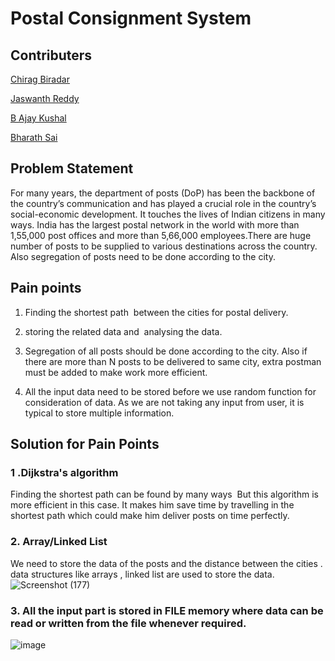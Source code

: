 # Postal Consignment System

## Contributers
[Chirag Biradar](https://github.com/chiragbiradar)

[Jaswanth Reddy](https://github.com/jaswanth2003)

[B Ajay Kushal](https://github.com/ajaykushal4)

[Bharath Sai](https://github.com/chiragbiradar)


## Problem Statement
For many years, the department of posts (DoP) has been the backbone of the  country’s communication and has played a crucial role in the country’s social-economic development. It touches the lives of Indian citizens in many ways. India  has the largest postal network in the world
with more than 1,55,000 post offices and more than 5,66,000 employees.There are huge number of posts to be supplied to various destinations across the country. Also segregation of posts need to be done according to the city.

## Pain points
1. Finding the shortest path  between the cities for postal delivery.
2. storing the related data and  analysing the data.

3. Segregation of all posts should be done according to the city. Also if there are more than N posts to be delivered to same city, extra postman must be added to make      work more efficient.
4. All the input data need to be stored before we use random function for consideration of data. As we are not taking any input from user, it is typical to store            multiple information.

## Solution for Pain Points
### 1 .Dijkstra's algorithm
Finding the shortest path can be found by many ways 
But this algorithm is more efficient in this case. It makes him save time by travelling in the shortest path which could make him deliver posts on time perfectly.

### 2. Array/Linked List
We need to store the data of the posts and the distance between the cities . data structures like arrays , linked list are used to store the data.
![Screenshot (177)](https://user-images.githubusercontent.com/83945477/200163619-053aa6af-e2b4-4932-900d-63c0b95c8805.png)

### 3. All the input part is stored in FILE memory where data can be read or written from the file whenever required.



![image](https://user-images.githubusercontent.com/78417411/200106762-254aee93-7e06-4651-a9b0-23dfe70183b5.png)

